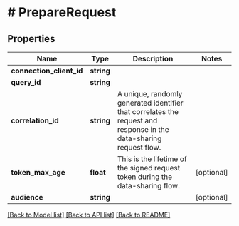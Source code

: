 # # PrepareRequest

## Properties

| Name                     | Type       | Description                                                                                                        | Notes      |
| ------------------------ | ---------- | ------------------------------------------------------------------------------------------------------------------ | ---------- |
| **connection_client_id** | **string** |                                                                                                                    |
| **query_id**             | **string** |                                                                                                                    |
| **correlation_id**       | **string** | A unique, randomly generated identifier that correlates the request and response in the data-sharing request flow. |
| **token_max_age**        | **float**  | This is the lifetime of the signed request token during the data-sharing flow.                                     | [optional] |
| **audience**             | **string** |                                                                                                                    | [optional] |

[[Back to Model list]](../../README.md#models) [[Back to API list]](../../README.md#endpoints) [[Back to README]](../../README.md)
